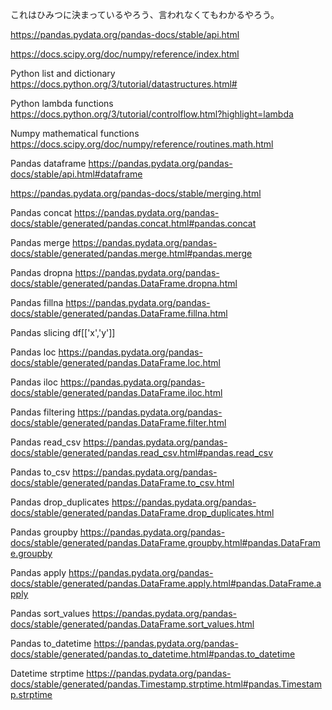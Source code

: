 
これはひみつに決まっているやろう、言われなくてもわかるやろう。

https://pandas.pydata.org/pandas-docs/stable/api.html  

https://docs.scipy.org/doc/numpy/reference/index.html

Python list and dictionary
https://docs.python.org/3/tutorial/datastructures.html#

Python lambda functions
https://docs.python.org/3/tutorial/controlflow.html?highlight=lambda

Numpy mathematical functions
https://docs.scipy.org/doc/numpy/reference/routines.math.html

Pandas dataframe
https://pandas.pydata.org/pandas-docs/stable/api.html#dataframe

https://pandas.pydata.org/pandas-docs/stable/merging.html

Pandas concat
https://pandas.pydata.org/pandas-docs/stable/generated/pandas.concat.html#pandas.concat

Pandas merge
https://pandas.pydata.org/pandas-docs/stable/generated/pandas.merge.html#pandas.merge

Pandas dropna
https://pandas.pydata.org/pandas-docs/stable/generated/pandas.DataFrame.dropna.html

Pandas fillna
https://pandas.pydata.org/pandas-docs/stable/generated/pandas.DataFrame.fillna.html

Pandas slicing
df[['x','y']]

Pandas loc
https://pandas.pydata.org/pandas-docs/stable/generated/pandas.DataFrame.loc.html

Pandas iloc 
https://pandas.pydata.org/pandas-docs/stable/generated/pandas.DataFrame.iloc.html

Pandas filtering
https://pandas.pydata.org/pandas-docs/stable/generated/pandas.DataFrame.filter.html

Pandas read_csv
https://pandas.pydata.org/pandas-docs/stable/generated/pandas.read_csv.html#pandas.read_csv

Pandas to_csv
https://pandas.pydata.org/pandas-docs/stable/generated/pandas.DataFrame.to_csv.html

Pandas drop_duplicates
https://pandas.pydata.org/pandas-docs/stable/generated/pandas.DataFrame.drop_duplicates.html

Pandas groupby
https://pandas.pydata.org/pandas-docs/stable/generated/pandas.DataFrame.groupby.html#pandas.DataFrame.groupby

Pandas apply
https://pandas.pydata.org/pandas-docs/stable/generated/pandas.DataFrame.apply.html#pandas.DataFrame.apply

Pandas sort_values
https://pandas.pydata.org/pandas-docs/stable/generated/pandas.DataFrame.sort_values.html

Pandas to_datetime
https://pandas.pydata.org/pandas-docs/stable/generated/pandas.to_datetime.html#pandas.to_datetime

Datetime strptime
https://pandas.pydata.org/pandas-docs/stable/generated/pandas.Timestamp.strptime.html#pandas.Timestamp.strptime
